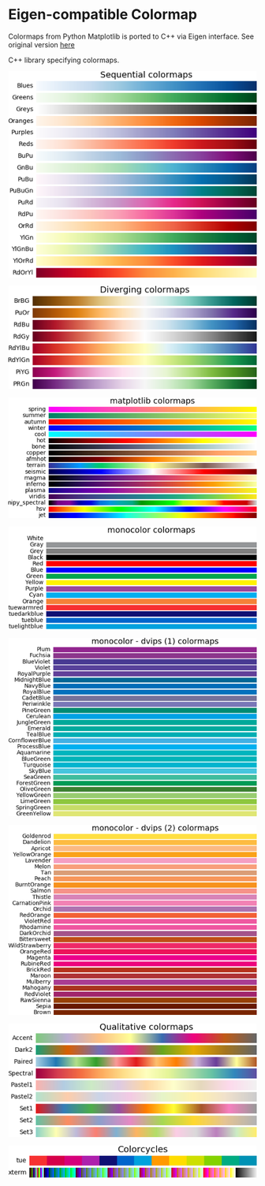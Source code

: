 # Eigen-compatible Colormap

Colormaps from Python Matplotlib is ported to C++ via Eigen interface. See original version [here](https://github.com/tdegeus/cppcolormap)


C++ library specifying colormaps.

![](./examples/Sequential.png)

![](./examples/Diverging.png)

![](./examples/matplotlib.png)

![](./examples/monocolor.png)

![](./examples/monocolor_dvips_1.png)

![](./examples/monocolor_dvips_2.png)

![](./examples/Qualitative.png)

![](./examples/Colorcycles.png)

